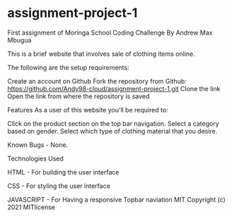 # assignment-project-1
First assignment of Moringa School Coding Challenge
By Andrew Max Mbugua


This is a brief website that involves sale of clothing items online.

The following are the setup requirements:

Create an account on Github
Fork the repository from Github: https://github.com/Andy98-cloud/assignment-project-1.git
Clone the link
Open the link from where the repository is saved

Features
As a user of this website you'll be required to:

Click on the product section on the top bar navigation.
Select a category based on gender.
Select which type of clothing material that you desire.


Known Bugs -
None.

Technologies Used

HTML - For building the user interface

CSS - For styling the user interface

JAVASCRIPT - For Having  a responsive Topbar naviation
MIT Copyright (c) 2021 MITlicense
